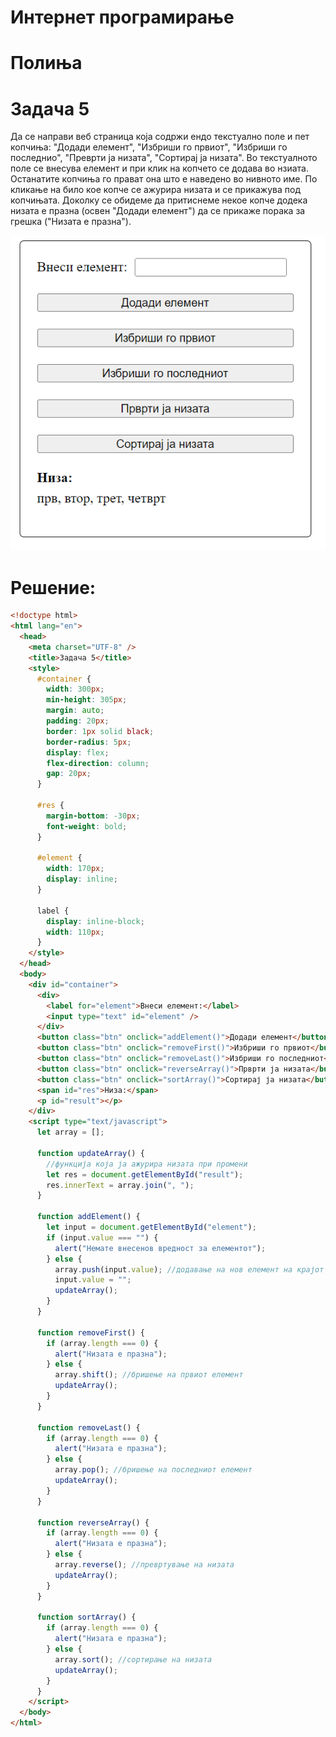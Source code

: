 # Интернет програмирање

# Полиња

# Задача 5

Да се направи веб страница која содржи ендо текстуално поле и пет копчиња: "Додади елемент",
"Избриши го првиот", "Избриши го последнио", "Преврти ја низата", "Сортирај ја низата".
Во текстуалното поле се внесува елемент и при клик на копчето се додава во нзиата. Останатите копчиња го прават она што е наведено во нивното име.
По кликање на било кое копче се ажурира низата и се прикажува под копчињата.
Доколку се обидеме да притиснеме некое копче додека низата е празна (освен "Додади елемент") да
се прикаже порака за грешка ("Низата е празна").

![IMAGE](images/screenshot_3.png)

# Решение:

```html
<!doctype html>
<html lang="en">
  <head>
    <meta charset="UTF-8" />
    <title>Задача 5</title>
    <style>
      #container {
        width: 300px;
        min-height: 305px;
        margin: auto;
        padding: 20px;
        border: 1px solid black;
        border-radius: 5px;
        display: flex;
        flex-direction: column;
        gap: 20px;
      }

      #res {
        margin-bottom: -30px;
        font-weight: bold;
      }

      #element {
        width: 170px;
        display: inline;
      }

      label {
        display: inline-block;
        width: 110px;
      }
    </style>
  </head>
  <body>
    <div id="container">
      <div>
        <label for="element">Внеси елемент:</label>
        <input type="text" id="element" />
      </div>
      <button class="btn" onclick="addElement()">Додади елемент</button>
      <button class="btn" onclick="removeFirst()">Избриши го првиот</button>
      <button class="btn" onclick="removeLast()">Избриши го последниот</button>
      <button class="btn" onclick="reverseArray()">Прврти ја низата</button>
      <button class="btn" onclick="sortArray()">Сортирај ја низата</button>
      <span id="res">Низа:</span>
      <p id="result"></p>
    </div>
    <script type="text/javascript">
      let array = [];

      function updateArray() {
        //функција која ја ажурира низата при промени
        let res = document.getElementById("result");
        res.innerText = array.join(", ");
      }

      function addElement() {
        let input = document.getElementById("element");
        if (input.value === "") {
          alert("Немате внесенов вредност за елементот");
        } else {
          array.push(input.value); //додавање на нов елемент на крајот од низата
          input.value = "";
          updateArray();
        }
      }

      function removeFirst() {
        if (array.length === 0) {
          alert("Низата е празна");
        } else {
          array.shift(); //бришење на првиот елемент
          updateArray();
        }
      }

      function removeLast() {
        if (array.length === 0) {
          alert("Низата е празна");
        } else {
          array.pop(); //бришење на последниот елемент
          updateArray();
        }
      }

      function reverseArray() {
        if (array.length === 0) {
          alert("Низата е празна");
        } else {
          array.reverse(); //превртување на низата
          updateArray();
        }
      }

      function sortArray() {
        if (array.length === 0) {
          alert("Низата е празна");
        } else {
          array.sort(); //сортирање на низата
          updateArray();
        }
      }
    </script>
  </body>
</html>
```
